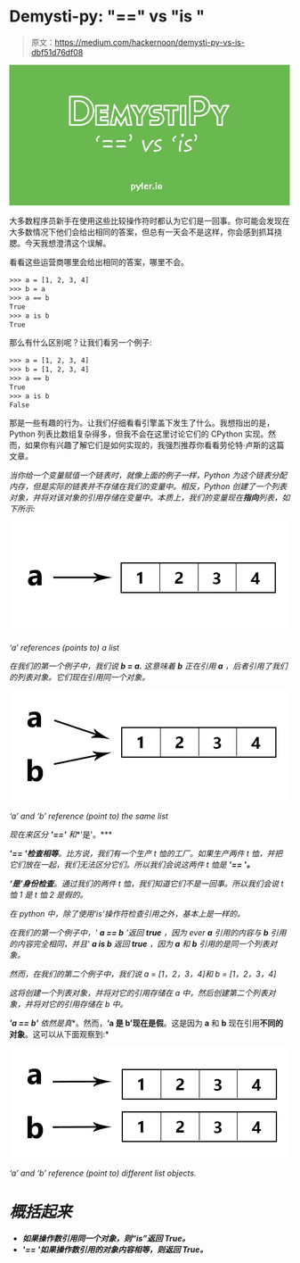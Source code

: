 # Demysti-py: "==" vs "is "

> 原文：<https://medium.com/hackernoon/demysti-py-vs-is-dbf51d76df08>

![](img/f043841412744f576743f51dbfc4a185.png)

大多数程序员新手在使用这些比较操作符时都认为它们是一回事。你可能会发现在大多数情况下他们会给出相同的答案，但总有一天会不是这样，你会感到抓耳挠腮。今天我想澄清这个误解。

看看这些运营商哪里会给出相同的答案，哪里不会。

```
>>> a = [1, 2, 3, 4]
>>> b = a
>>> a == b
True
>>> a is b
True
```

那么有什么区别呢？让我们看另一个例子:

```
>>> a = [1, 2, 3, 4]
>>> b = [1, 2, 3, 4]
>>> a == b
True
>>> a is b
False
```

那是一些有趣的行为。让我们仔细看看引擎盖下发生了什么。我想指出的是，Python 列表比数组复杂得多，但我不会在这里讨论它们的 CPython 实现。然而，如果你有兴趣了解它们是如何实现的，我强烈推荐你看看劳伦特·卢斯的这篇文章[](https://www.laurentluce.com/posts/python-list-implementation/)*。*

*当你给一个变量赋值一个链表时，就像上面的例子一样，Python 为这个链表分配内存，但是实际的链表并不存储在我们的变量中。相反，Python 创建了一个列表对象，并将对该对象的引用存储在变量中。本质上，我们的变量现在**指向**列表，如下所示:*

*![](img/742d159141ae5f7e5b313ceb1b425132.png)*

*‘a’ references (points to) a list*

*在我们的第一个例子中，我们说 **b = a.** 这意味着 **b** 正在引用 **a** ，后者引用了我们的列表对象。它们现在引用同一个对象。*

*![](img/f0c196064172ae0b02a472e5f4a89de0.png)*

*‘a’ and ‘b’ reference (point to) the same list*

*现在来区分 **'=='** 和**'是'。***

***'== '检查相等**。比方说，我们有一个生产 t 恤的工厂。如果生产两件 t 恤，并把它们放在一起，我们无法区分它们。所以我们会说这两件 t 恤是 **'== '。***

***‘是’身份检查**。通过我们的两件 t 恤，我们知道它们不是一回事。所以我们会说 t 恤 1 是 t 恤 2 是假的。*

*在 python 中，除了使用‘is’操作符检查引用之外，基本上是一样的。*

*在我们的第一个例子中，' **a == b** '返回 **true** ，因为 ever **a** 引用的内容与 **b** 引用的内容完全相同，并且' **a is b** 返回 **true** ，因为 **a** 和 **b** 引用的是同一个列表对象。*

*然而，在我们的第二个例子中，我们说 a = [1，2，3，4]和 b = [1，2，3，4]*

*这将创建一个列表对象，并将对它的引用存储在 a 中，然后创建第二个列表对象，并将对它的引用存储在 b 中。*

***'a == b'** 依然是**真**。然而，**‘a 是 b’**现在是**假**。这是因为 **a** 和 **b** 现在引用**不同的对象**。这可以从下面观察到:*

*![](img/79abb20908006168231566d0bff521a3.png)*

*‘a’ and ‘b’ reference (point to) different list objects.*

# *概括起来*

*   ***如果操作数引用同一个对象，则“is”返回 True。***
*   ***'== '如果操作数引用的对象内容相等，则返回 True。***
